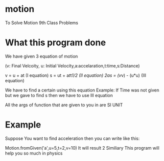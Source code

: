 # motion
To Solve Motion 9th Class Problems

<h1>What this program done</h1>
We have given 3 equation of motion

(v: Final Velcoity, u: Initial Velocity,a:accelaration,t:time,s:Distance)

v = u + at (I equation)
s = ut + a*t*t*1/2 (II equation)
2as = (v*v) - (u*u) (III equation)

We have to find a certain using this equation
Example:
If Time was not given but we gave to find s then we have to use III equation

All the args of function that are given to you in  are SI UNIT

<h1>Example</h1>
Suppose You want to find acceleration then you can write like this:

Motion.fromGiven('a',u=5,t=2,v=10)
It will result 2
Similiary This program will help you so much in physics
